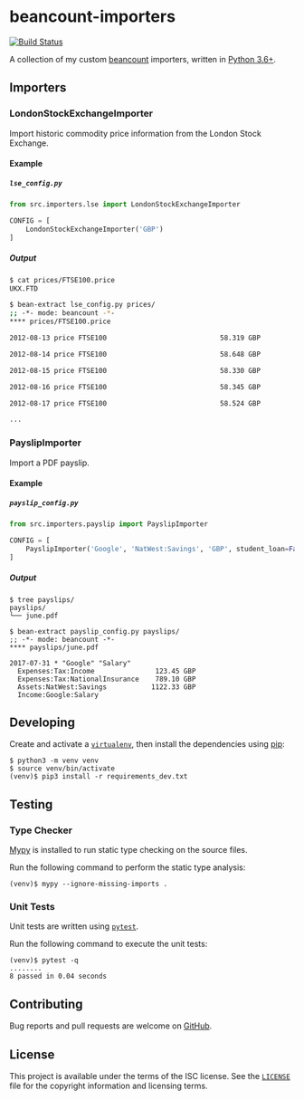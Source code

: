 # beancount-importers

[![Build Status](https://travis-ci.org/michaelbull/beancount-importers.svg?branch=master)](https://travis-ci.org/michaelbull/beancount-importers)

A collection of my custom [beancount][beancount] importers, written in [Python 3.6+][python].

## Importers

### LondonStockExchangeImporter

Import historic commodity price information from the London Stock Exchange.

#### Example

##### `lse_config.py`

```python
from src.importers.lse import LondonStockExchangeImporter

CONFIG = [
    LondonStockExchangeImporter('GBP')
]
```

##### Output
```bash
$ cat prices/FTSE100.price
UKX.FTD

$ bean-extract lse_config.py prices/
;; -*- mode: beancount -*-
**** prices/FTSE100.price

2012-08-13 price FTSE100                            58.319 GBP

2012-08-14 price FTSE100                            58.648 GBP

2012-08-15 price FTSE100                            58.330 GBP

2012-08-16 price FTSE100                            58.345 GBP

2012-08-17 price FTSE100                            58.524 GBP

...

```

### PayslipImporter

Import a PDF payslip.

#### Example

##### `payslip_config.py`

```python
from src.importers.payslip import PayslipImporter

CONFIG = [
    PayslipImporter('Google', 'NatWest:Savings', 'GBP', student_loan=False)
]
```

##### Output

```
$ tree payslips/
payslips/
└── june.pdf

$ bean-extract payslip_config.py payslips/
;; -*- mode: beancount -*-
**** payslips/june.pdf

2017-07-31 * "Google" "Salary"
  Expenses:Tax:Income               123.45 GBP
  Expenses:Tax:NationalInsurance    789.10 GBP
  Assets:NatWest:Savings           1122.33 GBP
  Income:Google:Salary    
```

## Developing

Create and activate a [`virtualenv`][virtualenv], then install the dependencies
using [pip][pip]:

```
$ python3 -m venv venv
$ source venv/bin/activate
(venv)$ pip3 install -r requirements_dev.txt
```

## Testing

### Type Checker

[Mypy](mypy) is installed to run static type checking on the source files.

Run the following command to perform the static type analysis:

```
(venv)$ mypy --ignore-missing-imports .
```

### Unit Tests

Unit tests are written using [`pytest`][pytest].

Run the following command to execute the unit tests:

```
(venv)$ pytest -q
........
8 passed in 0.04 seconds
```

## Contributing

Bug reports and pull requests are welcome on [GitHub][github].

## License

This project is available under the terms of the ISC license. See the
[`LICENSE`](LICENSE) file for the copyright information and licensing terms.

[beancount]: http://furius.ca/beancount/
[python]: https://www.python.org/
[virtualenv]: https://virtualenv.pypa.io/en/stable/
[pip]: https://pypi.python.org/pypi/pip
[mpypy]: http://mypy-lang.org/
[pytest]: https://docs.pytest.org/en/latest/index.html
[github]: https://github.com/michaelbull/beancount-importers
